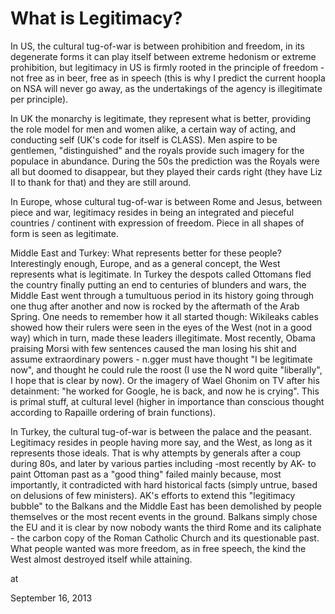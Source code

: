 # What is Legitimacy?
In US, the cultural tug-of-war is between prohibition and freedom, in its degenerate forms it can play itself between extreme hedonism or extreme prohibition, but legitimacy in US is firmly rooted in the principle of freedom - not free as in beer, free as in speech (this is why I predict the current hoopla on NSA will never go away, as the undertakings of the agency is illegitimate per principle).

In UK the monarchy is legitimate, they represent what is better, providing the role model for men and women alike, a certain way of acting, and conducting self (UK's code for itself is CLASS). Men aspire to be gentlemen, "distinguished" and the royals provide such imagery for the populace in abundance. During the 50s the prediction was the Royals were all but doomed to disappear, but they  played their cards right (they have Liz II to thank for that) and they are still around. 

In Europe, whose cultural tug-of-war is between Rome and Jesus, between piece and war, legitimacy resides in being an integrated and pieceful countries / continent with expression of freedom. Piece in all shapes of form is seen as legitimate.

Middle East and Turkey: What represents better for these people? Interestingly enough, Europe, and as a general concept, the West represents what is legitimate. In Turkey the despots called Ottomans fled the country finally putting an end to centuries of blunders and wars, the Middle East went through a tumultuous period in its history going through one thug after another and now is rocked by the aftermath of the Arab Spring. One needs to remember how it all started though: Wikileaks cables showed how their rulers were seen in the eyes of the West (not in a good way) which in turn, made these leaders illegitimate. Most recently,  Obama praising Morsi with few sentences caused the man  losing his shit and assume extraordinary powers - n.gger must have thought "I be legitimate now", and thought he could  rule the roost (I use the N word quite "liberally", I hope that is clear by now). Or the imagery of Wael Ghonim on TV after his detainment: "he worked for Google, he is back, and now he is crying". This is primal stuff, at cultural level (higher in importance than conscious thought according to Rapaille ordering of brain functions).

In Turkey, the cultural tug-of-war is between the palace and the peasant. Legitimacy resides in people having more say, and the West, as long as it represents those ideals. That is why attempts by generals after a coup during 80s, and later by various parties including -most recently by AK- to paint Ottoman past as a "good thing" failed mainly because, most importantly, it contradicted with  hard historical facts (simply untrue, based on delusions of few ministers). AK's efforts to extend this "legitimacy bubble" to the Balkans and the Middle East has been demolished by people themselves or the most recent events in the ground. Balkans simply chose the EU and it is clear by now nobody  wants the third Rome and its caliphate - the carbon copy of the Roman Catholic Church and its questionable past. What people wanted was more freedom, as in free speech, the kind the West almost destroyed itself while attaining. 








at

September 16, 2013
















